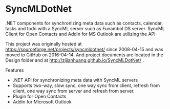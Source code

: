 # SyncMLDotNet
.NET components for synchronizing meta data such as contacts, calendar, tasks and todo with a SyncML server such as Funambol DS server. SyncML Client for Open Contacts and Addin for MS Outlook are utilizing the API

This project was originally hosted at https://sourceforge.net/projects/syncmldotnet/ since 2008-04-15 and was moved to GitHub on 2016-04-14. And project documents are located in the Design folder and at http://zijianhuang.github.io/SyncMLDotNet/ .


Features
* .NET API for synchronizing meta data with SyncML servers
* Supports two-way, slow sync, one way sync from client, refresh from client, one way sync from server and refresh from server.
* Plugin for Open Contacts
* Addin for Microsoft Outlook
